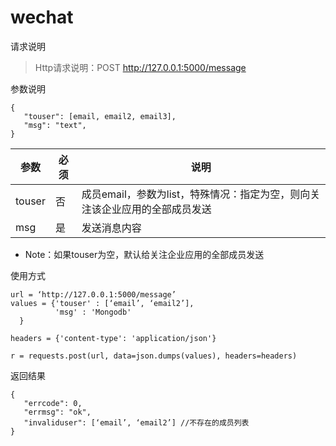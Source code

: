 # wechat
请求说明
>Http请求说明：POST
>http://127.0.0.1:5000/message

参数说明


```
{
   "touser": [email, email2, email3],
   "msg": "text",
}

```


 参数 | 必须 | 说明
---|--- |---
touser  | 否  |成员email，参数为list，特殊情况：指定为空，则向关注该企业应用的全部成员发送
msg     | 是  |发送消息内容

- Note：如果touser为空，默认给关注企业应用的全部成员发送

使用方式

```
url = ‘http://127.0.0.1:5000/message’
values = {'touser' : [‘email’, ‘email2’],
          'msg' : 'Mongodb'
  }

headers = {'content-type': 'application/json'}

r = requests.post(url, data=json.dumps(values), headers=headers)

```

返回结果

```
{
   "errcode": 0,
   "errmsg": "ok",
   "invaliduser": [‘email’, ‘email2’] //不存在的成员列表
}

```






